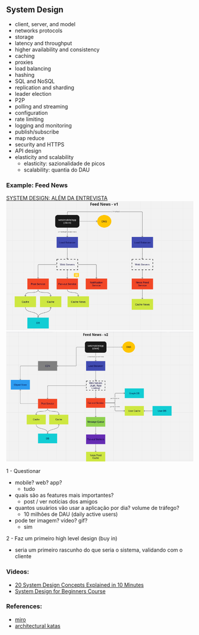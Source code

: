 ## System Design

- client, server, and model
- networks protocols
- storage
- latency and throughput
- higher availability and consistency
- caching
- proxies
- load balancing
- hashing
- SQL and NoSQL
- replication and sharding
- leader election
- P2P
- polling and streaming
- configuration
- rate limiting
- logging and monitoring
- publish/subscribe
- map reduce
- security and HTTPS
- API design
- elasticity and scalability
  - elasticity: sazionalidade de picos
  - scalability: quantia do DAU

### Example: Feed News

[SYSTEM DESIGN: ALÉM DA ENTREVISTA](https://www.youtube.com/watch?v=-8tdjn30SSw)
![Feed News - v1](./images/feed-news-v1.png)
![Feed News - v2](./images/feed-news-v2.png)

1 - Questionar
  - mobile? web? app?
    - tudo
  - quais são as features mais importantes?
    - post / ver notícias dos amigos
  - quantos usuários vão usar a aplicação por dia? volume de tráfego?
    - 10 milhões de DAU (daily active users)
  - pode ter imagem? vídeo? gif?
    - sim

2 - Faz um primeiro high level design (buy in)
  - seria um primeiro rascunho do que seria o sistema, validando com o cliente

### Videos:

  - [20 System Design Concepts Explained in 10 Minutes](https://www.youtube.com/watch?v=i53Gi_K3o7I)
  - [System Design for Beginners Course](https://www.youtube.com/watch?v=m8Icp_Cid5o)

### References:

- [miro](https://miro.com/app/board/uXjVORFgFfA=/)
- [architectural katas](https://nealford.com/katas/list.html)
